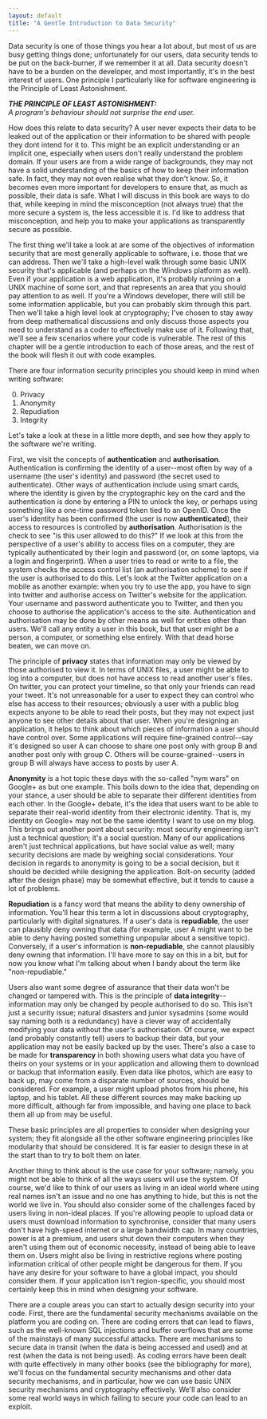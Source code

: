 ```yaml
---
layout: default
title: "A Gentle Introduction to Data Security"
---
```


Data security is one of those things you hear a lot about, but most of us
are busy getting things done; unfortunately for our users, data security
tends to be put on the back-burner, if we remember it at all. Data security
doesn't have to be a burden on the developer, and most importantly, it's in
the best interest of users. One principle I particularly like for software
engineering is the Principle of Least Astonishment.

***THE PRINCIPLE OF LEAST ASTONISHMENT:***<br>
*A program's behaviour should not surprise the end user.*

How does this relate to data security? A user never expects their data to be
leaked out of the application or their information to be shared with people
they dont intend for it to. This might be an explicit understanding or an
implicit one, especially when users don't really understand the problem
domain. If your users are from a wide range of backgrounds, they may not
have a solid understanding of the basics of how to keep their information
safe. In fact, they may not even realise what they don't know. So, it
becomes even more important for developers to ensure that, as much as
possible, their data is safe. What I will discuss in this book are ways to
do that, while keeping in mind the misconception (not always true) that the
more secure a system is, the less accessible it is. I'd like to address that
misconception, and help you to make your applications as transparently
secure as possible.

The first thing we'll take a look at are some of the objectives of
information security that are most generally applicable to software,
i.e. those that we can address. Then we'll take a high-level walk through
some basic UNIX security that's applicable (and perhaps on the Windows
platform as well). Even if your application is a web application, it's
probably running on a UNIX machine of some sort, and that represents an area
that you should pay attention to as well. If you're a Windows developer,
there will still be some information applicable, but you can probably skim
through this part. Then we'll take a high level look at cryptography; I've
chosen to stay away from deep mathematical discussions and only discuss
those aspects you need to understand as a coder to effectively make use of
it. Following that, we'll see a few scenarios where your code is
vulnerable. The rest of this chapter will be a gentle introduction to each
of those areas, and the rest of the book will flesh it out with code
examples.

There are four information security principles you should keep in mind when
writing software: 

0. Privacy 
0. Anonymity 
0. Repudiation 
0. Integrity


Let's take a look at these in a little more depth, and see how they apply to the
software we're writing.

First, we visit the concepts of **authentication** and **authorisation**.
Authentication is confirming the identity of a user--most often by way of a
username (the user's identity) and password (the secret used to
authenticate). Other ways of authentication include using smart cards, where
the identity is given by the cryptographic key on the card and the
authentication is done by entering a PIN to unlock the key, or perhaps using
something like a one-time password token tied to an OpenID. Once the user's
identity has been confirmed (the user is now **authenticated**), their
access to resources is controlled by **authorisation**. Authorisation is the
check to see "is this user allowed to do this?" If we look at this from the
perspective of a user's ability to access files on a computer, they are
typically authenticated by their login and password (or, on some laptops,
via a login and fingerprint). When a user tries to read or write to a file,
the system checks the access control list (an authorisation scheme) to see
if the user is authorised to do this. Let's look at the Twitter application
on a mobile as another example: when you try to use the app, you have to
sign into twitter and authorise access on Twitter's website for the
application. Your username and password authenticate you to Twitter, and
then you choose to authorise the application's access to the site.
Authentication and authorisation may be done by other means as well for
entities other than users. We'll call any entity a user in this book, but
that user might be a person, a computer, or something else entirely. With
that dead horse beaten, we can move on.

The principle of **privacy** states that information may only be viewed by
those authorised to view it. In terms of UNIX files, a user might be able to
log into a computer, but does not have access to read another user's files.
On twitter, you can protect your timeline, so that only your friends can
read your tweet. It's not unreasonable for a user to expect they can control
who else has access to their resources; obviously a user with a public blog
expects anyone to be able to read their posts, but they may not expect just
anyone to see other details about that user. When you're designing an
application, it helps to think about which pieces of information a user
should have control over. Some applications will require fine-grained
control--say it's designed so user A can choose to share one post only with
group B and another post only with group C. Others will be
course-grained--users in group B will always have access to posts by user A.

**Anonymity** is a hot topic these days with the so-called "nym wars" on
Google+ as but one example. This boils down to the idea that, depending on
your stance, a user should be able to separate their different identities
from each other. In the Google+ debate, it's the idea that users want to be
able to separate their real-world identity from their electronic identity.
That is, my identity on Google+ may not be the same identity I want to use
on my blog. This brings out another point about security: most security
engineering isn't just a technical question; it's a social question. Many of
our applications aren't just technical applications, but have social value
as well; many security decisions are made by weighing social considerations.
Your decision in regards to anonymity is going to be a social decision, but
it should be decided while designing the application. Bolt-on security
(added after the design phase) may be somewhat effective, but it tends to
cause a lot of problems.

**Repudiation** is a fancy word that means the ability to deny ownership of
information. You'll hear this term a lot in discussions about cryptography,
particularly with digital signatures. If a user's data is **repudiable**,
the user can plausibly deny owning that data (for example, user A might want
to be able to deny having posted something unpopular about a sensitive
topic). Conversely, if a user's information is **non-repudiable**, she
cannot plausibly deny owning that information. I'll have more to say on this
in a bit, but for now you know what I'm talking about when I bandy about the
term like "non-repudiable."

Users also want some degree of assurance that their data won't be changed or
tampered with. This is the principle of **data integrity**--information may
only be changed by people authorised to do so. This isn't just a security
issue; natural disasters and junior sysadmins (some would say naming both is
a redundancy) have a clever way of accidentally modifying your data without
the user's authorisation. Of course, we expect (and probably constantly
tell) users to backup their data, but your application may not be easily
backed up by the user. There's also a case to be made for **transparency**
in both showing users what data you have of theirs on your systems or in
your application and allowing them to download or backup that information
easily. Even data like photos, which are easy to back up, may come from a
disparate number of sources, should be considered. For example, a user might
upload photos from his phone, his laptop, and his tablet. All these
different sources may make backing up more difficult, although far from
impossible, and having one place to back them all up from may be useful.

These basic principles are all properties to consider when designing your
system; they fit alongside all the other software engineering principles
like modularity that should be considered. It is far easier to design these
in at the start than to try to bolt them on later.

Another thing to think about is the use case for your software; namely, you
might not be able to think of all the ways users will use the system. Of
course, we'd like to think of our users as living in an ideal world where
using real names isn't an issue and no one has anything to hide, but this is
not the world we live in. You should also consider some of the challenges
faced by users living in non-ideal places. If you're allowing people to
upload data or users must download information to synchronise, consider that
many users don't have high-speed internet or a large bandwidth cap. In many
countries, power is at a premium, and users shut down their computers when
they aren't using them out of economic necessity, instead of being able to
leave them on. Users might also be living in restrictive regions where
posting information critical of other people might be dangerous for them. If
you have any desire for your software to have a global impact, you should
consider them. If your application isn't region-specific, you should most
certainly keep this in mind when designing your software.

There are a couple areas you can start to actually design security into your
code. First, there are the fundamental security mechanisms available on the
platform you are coding on. There are coding errors that can lead to flaws,
such as the well-known SQL injections and buffer overflows that are some of
the mainstays of many successful attacks. There are mechanisms to secure
data in transit (when the data is being accessed and used) and at rest (when
the data is not being used). As coding errors have been dealt with quite
effectively in many other books (see the bibliography for more), we'll focus
on the fundamental security mechanisms and other data security mechanisms,
and in particular, how we can use basic UNIX security mechanisms and
cryptography effectively. We'll also consider some real world ways in which
failing to secure your code can lead to an exploit.
